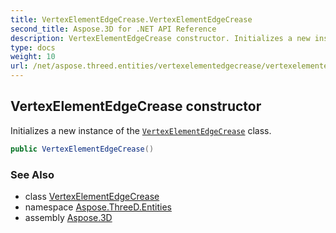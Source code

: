 ```yaml
---
title: VertexElementEdgeCrease.VertexElementEdgeCrease
second_title: Aspose.3D for .NET API Reference
description: VertexElementEdgeCrease constructor. Initializes a new instance of the VertexElementEdgeCrease class
type: docs
weight: 10
url: /net/aspose.threed.entities/vertexelementedgecrease/vertexelementedgecrease/
---
```

## VertexElementEdgeCrease constructor

Initializes a new instance of the [`VertexElementEdgeCrease`](../) class.

```csharp
public VertexElementEdgeCrease()
```

### See Also

* class [VertexElementEdgeCrease](../)
* namespace [Aspose.ThreeD.Entities](../../vertexelementedgecrease/)
* assembly [Aspose.3D](../../../)


